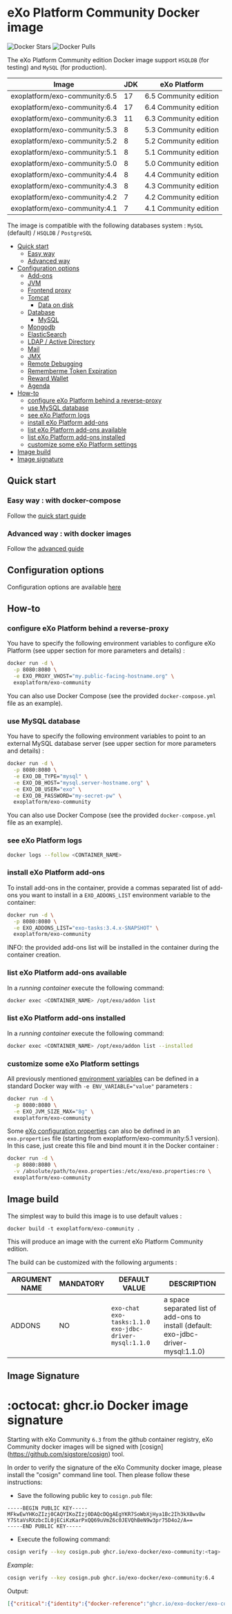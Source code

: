 # eXo Platform Community Docker image <!-- omit in toc -->

![Docker Stars](https://img.shields.io/docker/stars/exoplatform/exo-community.svg) ![Docker Pulls](https://img.shields.io/docker/pulls/exoplatform/exo-community.svg)

The eXo Platform Community edition Docker image support `HSQLDB` (for testing) and `MySQL` (for production).

| Image                             | JDK | eXo Platform          |
|-----------------------------------|-----|-----------------------|
| exoplatform/exo-community:6.5     | 17  | 6.5 Community edition |
| exoplatform/exo-community:6.4     | 17  | 6.4 Community edition |
| exoplatform/exo-community:6.3     | 11  | 6.3 Community edition |
| exoplatform/exo-community:5.3     | 8   | 5.3 Community edition |
| exoplatform/exo-community:5.2     | 8   | 5.2 Community edition |
| exoplatform/exo-community:5.1     | 8   | 5.1 Community edition |
| exoplatform/exo-community:5.0     | 8   | 5.0 Community edition |
| exoplatform/exo-community:4.4     | 8   | 4.4 Community edition |
| exoplatform/exo-community:4.3     | 8   | 4.3 Community edition |
| exoplatform/exo-community:4.2     | 7   | 4.2 Community edition |
| exoplatform/exo-community:4.1     | 7   | 4.1 Community edition |

The image is compatible with the following databases system :  `MySQL` (default) / `HSQLDB` / `PostgreSQL`

- [Quick start](#quick-start)
  - [Easy way](#easy-way--with-docker-compose)
  - [Advanced way](#advanced-way--with-docker-images)
- [Configuration options](#configuration-options)
  - [Add-ons](#add-ons)
  - [JVM](#jvm)
  - [Frontend proxy](#frontend-proxy)
  - [Tomcat](#tomcat)
    - [Data on disk](#data-on-disk)
  - [Database](#database)
    - [MySQL](#mysql)
  - [Mongodb](#mongodb)
  - [ElasticSearch](#elasticsearch)
  - [LDAP / Active Directory](#ldap--active-directory)
  - [Mail](#mail)
  - [JMX](#jmx)
  - [Remote Debugging](#remote-debugging)
  - [Rememberme Token Expiration](#rememberme-token-expiration)
  - [Reward Wallet](#reward-wallet)
  - [Agenda](#agenda)
- [How-to](#how-to)
  - [configure eXo Platform behind a reverse-proxy](#configure-exo-platform-behind-a-reverse-proxy)
  - [use MySQL database](#use-mysql-database)
  - [see eXo Platform logs](#see-exo-platform-logs)
  - [install eXo Platform add-ons](#install-exo-platform-add-ons)
  - [list eXo Platform add-ons available](#list-exo-platform-add-ons-available)
  - [list eXo Platform add-ons installed](#list-exo-platform-add-ons-installed)
  - [customize some eXo Platform settings](#customize-some-exo-platform-settings)
- [Image build](#image-build)
- [Image signature](#image-signature)

## Quick start

### Easy way : with docker-compose

Follow the [quick start guide](https://docs.exoplatform.org/guide/getting-started/start-community.html#start-exo-platform)

### Advanced way : with docker images

Follow the [advanced guide](https://docs.exoplatform.org/guide/getting-started/start-community.html#start-exo-platform)

## Configuration options

Configuration options are available [here](https://github.com/exo-docker/exo-community/blob/master/configuration.md) 


## How-to

### configure eXo Platform behind a reverse-proxy

You have to specify the following environment variables to configure eXo Platform (see upper section for more parameters and details) :

```bash
docker run -d \
  -p 8080:8080 \
  -e EXO_PROXY_VHOST="my.public-facing-hostname.org" \
  exoplatform/exo-community
```

You can also use Docker Compose (see the provided `docker-compose.yml` file as an example).

### use MySQL database

You have to specify the following environment variables to point to an external MySQL database server (see upper section for more parameters and details) :

```bash
docker run -d \
  -p 8080:8080 \
  -e EXO_DB_TYPE="mysql" \
  -e EXO_DB_HOST="mysql.server-hostname.org" \
  -e EXO_DB_USER="exo" \
  -e EXO_DB_PASSWORD="my-secret-pw" \
  exoplatform/exo-community
```

You can also use Docker Compose (see the provided `docker-compose.yml` file as an example).

### see eXo Platform logs

```bash
docker logs --follow <CONTAINER_NAME>
```

### install eXo Platform add-ons

To install add-ons in the container, provide a commas separated list of add-ons you want to install in a `EXO_ADDONS_LIST` environment variable to the container:

```bash
docker run -d \
  -p 8080:8080 \
  -e EXO_ADDONS_LIST="exo-tasks:3.4.x-SNAPSHOT" \
  exoplatform/exo-community
```

INFO: the provided add-ons list will be installed in the container during the container creation.

### list eXo Platform add-ons available

In a *running container* execute the following command:

```bash
docker exec <CONTAINER_NAME> /opt/exo/addon list
```

### list eXo Platform add-ons installed

In a *running container* execute the following command:

```bash
docker exec <CONTAINER_NAME> /opt/exo/addon list --installed
```

### customize some eXo Platform settings

All previously mentioned [environment variables](#configuration-options) can be defined in a standard Docker way with `-e ENV_VARIABLE="value"` parameters :

```bash
docker run -d \
  -p 8080:8080 \
  -e EXO_JVM_SIZE_MAX="8g" \
  exoplatform/exo-community
```

Some [eXo configuration properties](https://docs.exoplatform.org/administration/configuration.html) can also be defined in an `exo.properties` file (starting from exoplatform/exo-community:5.1 version). In this case, just create this file and bind mount it in the Docker container :

```bash
docker run -d \
  -p 8080:8080 \
  -v /absolute/path/to/exo.properties:/etc/exo/exo.properties:ro \
  exoplatform/exo-community
```

## Image build

The simplest way to build this image is to use default values :

    docker build -t exoplatform/exo-community .

This will produce an image with the current eXo Platform Community edition.

The build can be customized with the following arguments :

| ARGUMENT NAME | MANDATORY | DEFAULT VALUE                                          | DESCRIPTION                                                                         |
|---------------|-----------|--------------------------------------------------------|-------------------------------------------------------------------------------------|
| ADDONS        | NO        | `exo-chat exo-tasks:1.1.0 exo-jdbc-driver-mysql:1.1.0` | a space separated list of add-ons to install (default: exo-jdbc-driver-mysql:1.1.0) |

## Image Signature

:octocat: ghcr.io Docker image signature
========================================

Starting with eXo Community `6.3` from the github container registry, eXo Community docker images will be signed with [cosign] (https://github.com/sigstore/cosign) tool.

In order to verify the signature of the eXo Community docker image, please install the "cosign" command line tool. Then please follow these instructions:

- Save the following public key to `cosign.pub` file:
```gpg
-----BEGIN PUBLIC KEY-----
MFkwEwYHKoZIzj0CAQYIKoZIzj0DAQcDQgAEgYKR7SoWbXjHya1Bc2Ih3kX8wv8w
Y7StaVsRXzbcIL0jECiKzKarPxQQ69uVmZ6c0JEVQhBeN9w3pr75D4o2/A==
-----END PUBLIC KEY-----
```
- Execute the following command:
```bash
cosign verify --key cosign.pub ghcr.io/exo-docker/exo-community:<tag>
```
*Example:*
```bash
cosign verify --key cosign.pub ghcr.io/exo-docker/exo-community:6.4
```
  Output:
```json
[{"critical":{"identity":{"docker-reference":"ghcr.io/exo-docker/exo-community"},"image":{"docker-manifest-digest":"sha256:906afd0b16900e9ba...."},"type":"cosign container image signature"},"optional":{"Bundle":{"SignedEntryTimestamp":"MEQCIGtU3...","Payload":{"body":"eyJhcGlWZX....","integratedTime":1689844562,"logIndex":28114552,"logID":"c0d23d6..."}}}}]
```
